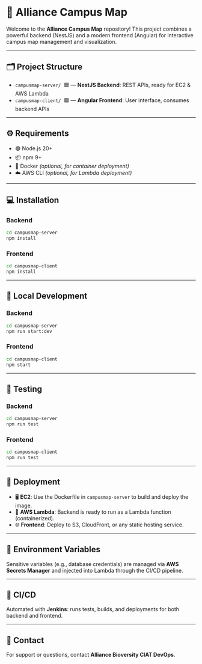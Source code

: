 # 🚀 Alliance Campus Map

Welcome to the **Alliance Campus Map** repository! This project combines a powerful backend (NestJS) and a modern frontend (Angular) for interactive campus map management and visualization.

---

## 🗂️ Project Structure

- `campusmap-server/` &nbsp;🟦 &mdash; **NestJS Backend**: REST APIs, ready for EC2 & AWS Lambda
- `campusmap-client/` &nbsp;🟩 &mdash; **Angular Frontend**: User interface, consumes backend APIs

---

## ⚙️ Requirements

- 🟢 Node.js 20+
- 📦 npm 9+
- 🐳 Docker _(optional, for container deployment)_
- ☁️ AWS CLI _(optional, for Lambda deployment)_

---

## 💻 Installation

### Backend

```bash
cd campusmap-server
npm install
```

### Frontend

```bash
cd campusmap-client
npm install
```

---

## 🏃 Local Development

### Backend

```bash
cd campusmap-server
npm run start:dev
```

### Frontend

```bash
cd campusmap-client
npm start
```

---

## 🧪 Testing

### Backend

```bash
cd campusmap-server
npm run test
```

### Frontend

```bash
cd campusmap-client
npm run test
```

---

## 🚢 Deployment

- 🖥️ **EC2**: Use the Dockerfile in `campusmap-server` to build and deploy the image.
- 🦾 **AWS Lambda**: Backend is ready to run as a Lambda function (containerized).
- 🌐 **Frontend**: Deploy to S3, CloudFront, or any static hosting service.

---

## 🔐 Environment Variables

Sensitive variables (e.g., database credentials) are managed via **AWS Secrets Manager** and injected into Lambda through the CI/CD pipeline.

---

## 🤖 CI/CD

Automated with **Jenkins**: runs tests, builds, and deployments for both backend and frontend.

---

## 💬 Contact

For support or questions, contact **Alliance Bioversity CIAT DevOps**.
